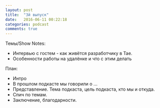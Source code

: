 ```yaml
---
layout: post
title:  "3й выпуск"
date:   2016-06-11 00:22:18
categories: podcast
comments: true
---
```



Темы/Show Notes:

- Интервью с гостем - как живётся разработчику в Тае.
- Особенности работы на удалёнке и что с этим делать



План:

- Интро
- В прошлом подкасте мы говорили о ...
- Представление. Тема подкаста, цель подкаста, кто мы и откуда.
- Спич по темам.
- Заключение, благодарности. 
